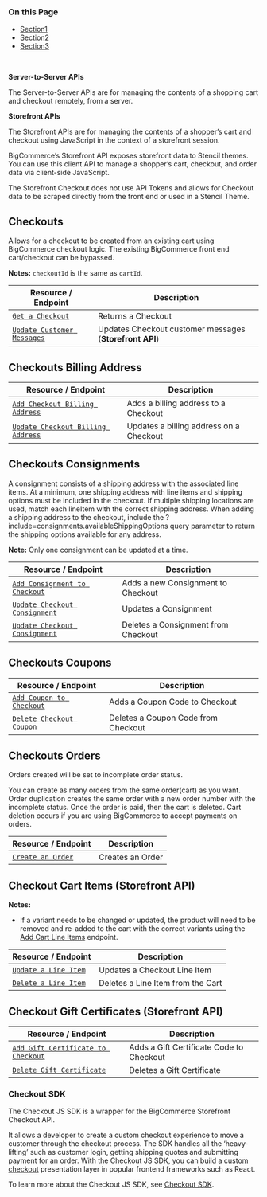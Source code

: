 <div class="otp" id="no-index">

### On this Page	
- [Section1](#section1)
- [Section2](#section2)
- [Section3](#section3)

</div>
<br>

**Server-to-Server APIs**

The Server-to-Server APIs are for managing the contents of a shopping cart and checkout remotely, from a server.

**Storefront APIs**

The Storefront APIs are for managing the contents of a shopper’s cart and checkout using JavaScript in the context of a storefront session.

BigCommerce’s Storefront API exposes storefront data to Stencil themes. You can use this client API to manage a shopper’s cart, checkout, and order data via client-side JavaScript.

The Storefront Checkout does not use API Tokens and allows for Checkout data to be scraped directly from the front end or used in a Stencil Theme.

## Checkouts

Allows for a checkout to be created from an existing cart using BigCommerce checkout logic. The existing BigCommerce front end cart/checkout can be bypassed.

**Notes:** `checkoutId` is the same as `cartId`.

Resource / Endpoint|Description|
|-|-|
|[`Get a Checkout`](https://developer.bigcommerce.com/api-reference/cart-checkout/server-server-checkout-api/checkout/checkoutsbycheckoutidget)|Returns a Checkout|
|[`Update Customer Messages`](https://developer.bigcommerce.com/api-reference/cart-checkout/storefront-checkout-api/checkout/checkoutsbycheckoutidput)|Updates Checkout customer messages (**Storefront API**)|

## Checkouts Billing Address

Resource / Endpoint|Description|
|-|-|
|[`Add Checkout Billing Address`](https://developer.bigcommerce.com/api-reference/cart-checkout/server-server-checkout-api/checkout-billing-address/checkoutsbillingaddressbycheckoutidpost)|Adds a billing address to a Checkout|
|[`Update Checkout Billing Address`](https://developer.bigcommerce.com/api-reference/cart-checkout/server-server-checkout-api/checkout-billing-address/checkoutsbillingaddressbycheckoutidandaddressidput)|Updates a billing address on a Checkout|

## Checkouts Consignments

A consignment consists of a shipping address with the associated line items. At a minimum, one shipping address with line items and shipping options must be included in the checkout. If multiple shipping locations are used, match each lineItem with the correct shipping address. When adding a shipping address to the checkout, include the ?include=consignments.availableShippingOptions query parameter to return the shipping options available for any address.

**Note:** Only one consignment can be updated at a time. 

Resource / Endpoint|Description|
|-|-|
|[`Add Consignment to Checkout`](https://developer.bigcommerce.com/api-reference/cart-checkout/server-server-checkout-api/checkout-consignments/checkoutsconsignmentsbycheckoutidpost)|Adds a new Consignment to Checkout|
|[`Update Checkout Consignment`](https://developer.bigcommerce.com/api-reference/cart-checkout/server-server-checkout-api/checkout-billing-address/checkoutsbillingaddressbycheckoutidandaddressidput)|Updates a Consignment|
|[`Update Checkout Consignment`](https://developer.bigcommerce.com/api-reference/cart-checkout/server-server-checkout-api/checkout-consignments/checkoutsconsignmentsbycheckoutidandconsignmentiddelete)|Deletes a Consignment from Checkout|

## Checkouts Coupons
Resource / Endpoint|Description|
|-|-|
|[`Add Coupon to Checkout`](https://developer.bigcommerce.com/api-reference/cart-checkout/server-server-checkout-api/checkout-coupons/checkoutscouponsbycheckoutidpost)|Adds a Coupon Code to Checkout|
|[`Delete Checkout Coupon`](https://developer.bigcommerce.com/api-reference/cart-checkout/server-server-checkout-api/checkout-coupons/checkoutscouponsbycheckoutidandcouponcodedelete)|Deletes a Coupon Code from Checkout|

## Checkouts Orders

Orders created will be set to incomplete order status.

You can create as many orders from the same order(cart) as you want. Order duplication creates the same order with a new order number with the incomplete status. Once the order is paid, then the cart is deleted. Cart deletion occurs if you are using BigCommerce to accept payments on orders.

Resource / Endpoint|Description|
|-|-|
|[`Create an Order`](https://developer.bigcommerce.com/api-reference/cart-checkout/server-server-checkout-api/checkout-orders/createanorder)|Creates an Order|

## Checkout Cart Items (Storefront API)

**Notes:**
* If a variant needs to be changed or updated, the product will need to be removed and re-added to the cart with the correct variants using the [Add Cart Line Items](https://developer.bigcommerce.com/api-reference/cart-checkout/storefront-cart-api/cart-items/addcartlineitem) endpoint.

Resource / Endpoint|Description|
|-|-|
|[`Update a Line Item`](https://developer.bigcommerce.com/api-reference/cart-checkout/storefront-checkout-api/checkout-cart-items/checkoutscartsitemsitemidbycheckoutidandcartidput)|Updates a Checkout Line Item|
|[`Delete a Line Item`](https://developer.bigcommerce.com/api-reference/cart-checkout/storefront-checkout-api/checkout-cart-items/checkoutscartsitemsitemidbycheckoutidandcartiddelete)|Deletes a Line Item from the Cart|

## Checkout Gift Certificates (Storefront API)

Resource / Endpoint|Description|
|-|-|
|[`Add Gift Certificate to Checkout`](https://developer.bigcommerce.com/api-reference/cart-checkout/storefront-checkout-api/checkout-gift-certificates/checkoutsgiftcertificatesbycheckoutidpost)|Adds a Gift Certificate Code to Checkout|
|[`Delete Gift Certificate`](https://developer.bigcommerce.com/api-reference/cart-checkout/storefront-checkout-api/checkout-gift-certificates/checkoutsgiftcertificatesbycheckoutidandgiftcertificatecodedelete)|Deletes a Gift Certificate|

### Checkout SDK

The Checkout JS SDK is a wrapper for the BigCommerce Storefront Checkout API.

It allows a developer to create a custom checkout experience to move a customer through the checkout process. The SDK handles all the ‘heavy-lifting’ such as customer login, getting shipping quotes and submitting payment for an order. With the Checkout JS SDK, you can build a [custom checkout](https://github.com/bigcommerce/checkout-sdk-js-example) presentation layer in popular frontend frameworks such as React.

To learn more about the Checkout JS SDK, see [Checkout SDK](https://developer.bigcommerce.com/api-docs/cart-and-checkout/checkout-sdk). 




